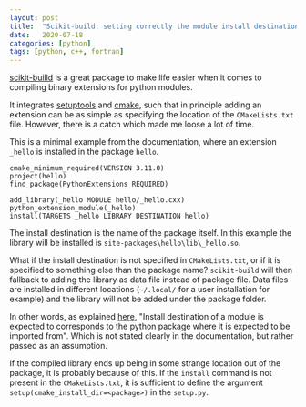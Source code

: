 ```yaml
---
layout: post
title:  "Scikit-build: setting correctly the module install destination"
date:   2020-07-18
categories: [python]
tags: [python, c++, fortran]
---
```


[scikit-builld](https://scikit-build.readthedocs.io) is a great package to
make life easier when it comes to compiling binary extensions for python modules.

It integrates [setuptools](https://setuptools.readthedocs.io/en/latest/) and [cmake](https://cmake.org), such that in principle adding an extension can be as
simple as specifying the location of the `CMakeLists.txt` file. However, there
is a catch which made me loose a lot of time.

This is a minimal example from the documentation, where an extension `_hello` is
installed in the package `hello`.

```
cmake_minimum_required(VERSION 3.11.0)
project(hello)
find_package(PythonExtensions REQUIRED)

add_library(_hello MODULE hello/_hello.cxx)
python_extension_module(_hello)
install(TARGETS _hello LIBRARY DESTINATION hello)
```

The install destination is the name of the package itself. In this example
the library will be installed is `site-packages\hello\lib\_hello.so`.

What if the install destination is not specified in `CMakeLists.txt`, or if
it is specified to something else than the package name? `scikit-build` will
then fallback to adding the library as data file instead of package file. Data files are installed in different locations (`~/.local/` for a user installation for example) and the library will not be added under the package folder.

In other words, as explained [here](https://github.com/scikit-build/scikit-build/issues/434), "Install destination of a module is expected to corresponds to the python package where it is expected to be imported from". Which is not stated clearly in the documentation, but rather passed as an assumption.

If the compiled library ends up being in some strange location out of the
package, it is probably because of this. If the `install` command is not present in the `CMakeLists.txt`, it is sufficient to define the argument `setup(cmake_install_dir=<package>)` in the `setup.py`.
